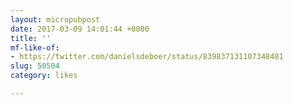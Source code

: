 ```yaml
---
layout: micropubpost
date: 2017-03-09 14:01:44 +0000
title: ''
mf-like-of:
- https://twitter.com/danielsdeboer/status/839837131107348481
slug: 50504
category: likes

---
```

